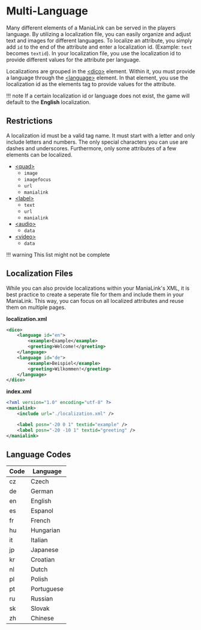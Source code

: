 # Multi-Language
Many different elements of a ManiaLink can be served in the players language. By utilizing a localization file, you can easily organize and adjust text and images for different languages. To localize an attribute, you simply add `id` to the end of the attribute and enter a localization id. (Example: `text` becomes `textid`). In your localization file, you use the localization id to provide different values for the attribute per language.

Localizations are grouped in the [&lt;dico&gt;](../elements/dico.md) element. Within it, you must provide a language through the [&lt;language&gt;](../elements/language.md) element. In that element, you use the localization id as the elements tag to provide values for the attribute.

!!! note
    If a certain localization id or language does not exist, the game will default to the **English** localization.

## Restrictions
A localization id must be a valid tag name. It must start with a letter and only include letters and numbers. The only special characters you can use are dashes and underscores. Furthermore, only some attributes of a few elements can be localized.

- [<quad\>](../elements/quad.md)
    - `image`
    - `imagefocus`
    - `url`
    - `manialink`
- [<label\>](../elements/label.md)
    - `text`
    - `url`
    - `manialink`
- [<audio\>](../elements/audio.md)
    - `data`
- [<video\>](../elements/video.md)
    - `data`

!!! warning
    This list might not be complete

## Localization Files
While you can also provide localizations within your ManiaLink's XML, it is best practice to create a seperate file for them and include them in your ManiaLink. This way, you can focus on all localized attributes and reuse them on multiple pages.

**localization.xml**
```xml
<dico>
    <language id="en">
        <example>Example</example>
        <greeting>Welcome!</greeting>
    </language>
    <language id="de">
        <example>Beispiel</example>
        <greeting>Wilkommen!</greeting>
    </language>
</dico>
```

**index.xml**
```xml
<?xml version="1.0" encoding="utf-8" ?>
<manialink>
    <include url="./localization.xml" />

    <label posn="-20 0 1" textid="example" />
    <label posn="-20 -10 1" textid="greeting" />
</manialink>
```

## Language Codes
| Code | Language   |
|------|------------|
| cz   | Czech      |
| de   | German     |
| en   | English    |
| es   | Espanol    |
| fr   | French     |
| hu   | Hungarian  |
| it   | Italian    |
| jp   | Japanese   |
| kr   | Croatian   |
| nl   | Dutch      |
| pl   | Polish     |
| pt   | Portuguese |
| ru   | Russian    |
| sk   | Slovak     |
| zh   | Chinese    |
